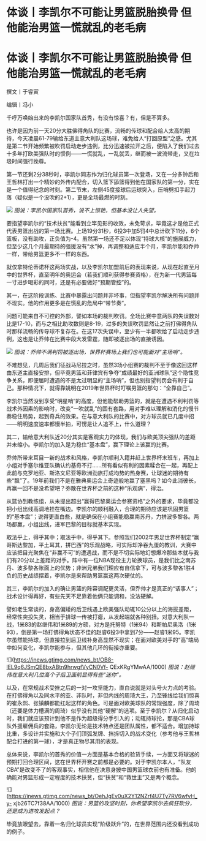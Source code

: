 # 体谈丨李凯尔不可能让男篮脱胎换骨 但他能治男篮一慌就乱的老毛病

# 体谈丨李凯尔不可能让男篮脱胎换骨 但他能治男篮一慌就乱的老毛病

撰文丨于睿寅

编辑丨冯小

千呼万唤始出来的李凯尔国家队首秀，有没有惊喜？有，但是不算多。

也许是因为前一天20分大胜佛得角队的比赛，流畅的传球和配合给人太高的期待，今天凌晨61-79输给东道主意大利队这场球，难免给人“打回原型”之感。尤其是第二节开始频繁被吹罚启动走步违例，比分迅速被拉开之后，便陷入了我们过去十多年打欧美强队时的惯例——一慌就乱，一乱就丢，继而被一波流带走，又在垃圾时间强行挽尊。

第一节还剩2分38秒时，李凯尔同志作为归化球员第一次登场，又在一分多钟后和王哲林打出一个精妙的外传内配合，切入篮下舔篮得到他在国家队的第一分，实在是一个值得纪念的时刻。第二节末，左侧45度接球后运球突入，压哨劈扣手起刀落（疑似是一个没吹的2+1），更是全场最燃的时刻。

![](https://inews.gtimg.com/news_bt/OGc2oEy0qoJNCYbdPF5OP9MSy0y4vUiBLrj0p-ik0DDy8AA/1000)
_图说：李凯尔国家队首秀，说不上惊艳，但基本没让人失望。_

要指望李凯尔的“技术扶贫”能看到立竿见影的收效，未免苛求，毕竟这才是他正式代表男篮出战的第一场比赛。上场19分31秒，6投3中加5罚4中总计砍下11分，6个篮板，没有助攻，正负值为-4。虽然第一场还不足以体现“持球大核”的施展威力，但至少这几个月最期待的强援没有“水”掉，再调整和适应半个月，李凯尔能和乔帅一样，带给男篮更多不一样的东西。

就仅拿特伦蒂诺杯这两场实战，以及李凯尔加盟前后的表现来说，从现在起直至月中的世界杯，直至明年的奥运会（若我们顺利获得参赛资格），在为新一代男篮每一寸进步喝彩的同时，还是有必要做好“预期管控”的。

其一，在这阶段训练、比赛中暴露出问题并非坏事，但指望李凯尔解决所有问题并不现实。他的作用更多是在慌乱的危局中“带节奏”。

问题可能来自不可控的外部，譬如本场的裁判吹罚。全场比赛中意两队的失误数对比是17-10，而与之相比助攻数则是8-19，过多的失误吹罚显然让之前打佛得角队时那样流畅的传导球不复存在。在这17次失误中，至少有一半都吹给了启动走步违例，这也是让乔帅在比赛中段大发雷霆，随即被逐出场的直接诱因。

![](https://inews.gtimg.com/news_bt/ORUq7QXEhspKDyH62KDrBIy3RI_ki4ibhI8dUylTmo09YAA/1000)
_图说：乔帅不满判罚被逐出场，世界杯赛场上我们也可能面对“主场哨”。_

不难想见，几周后我们征战马尼拉之时，虽然3场小组赛的裁判不至于像这回这样由东道主直接安排，但毕竟男篮和菲律宾有争夺“成绩最好的亚洲球队”这个隐性竞争关系，即便届时遭遇的不是太过明显的“主场哨”，但也别指望判罚会有利于自己。那种情况下，就得靠姚明在2019年世界杯时叮嘱男篮的那句：“全靠自己”。

李凯尔当然没到享受“明星哨”的高度，但他能帮助男篮的，就是在遭遇不利判罚等战术外因素的影响时，改变“一吹就乱”的固有套路，用对手难以理解和消化的慢节奏稳住局势，起到奇兵的效果。在与意大利队的比赛中，对方球员就已几度中招——明明速度速率都慢半拍，可愣是让人追不上，什么道理？

其二，输给意大利队近20分其实是客观实力的体现，我们与欧美顶尖强队的差距并未缩小。李凯尔的加入是为稳住“基本盘”，赢下理论上该赢的比赛。

乔帅所带来耳目一新的战术和风格，李凯尔顺利入籍并赶上世界杯末班车，再加上小组对手塞尔维亚队确认约基奇不打……所有看似有利的因素糅合在一起，再配上此前与克罗地亚、斯洛文尼亚等欧洲劲旅打成均势的热身赛，让球迷的期待有些“飘”了。19年前我们不是在雅典奥运会上奇迹般地赢了塞黑吗？如今此消彼长，再赢一回不是没希望吧？弥散在世界杯之前的这种“乐观病”，得治。

从篮协到教练组，从未提出超出“赢得巴黎奥运会参赛资格”之外的要求，毕竟都没把小组出线高调地挂在嘴边。李凯尔的顺利融入，合理的期待应该是巩固男篮的“基本盘”；说得更直白些，就是确保在小组赛能稳赢南苏丹，力拼波多黎各。两场都赢，小组出线，进军巴黎的目标就基本实现。

取法乎上，得乎其中；取法乎中，得乎其下。参照我们2002年男足世界杯制定“赢哥斯达黎加，平土耳其，拼巴西”的乐观战略，可实际却净吞九蛋的教训，大赛中应该把目光聚焦在“非赢不可”的遭遇战，而不是不切实际地幻想爆冷那些本就与我们有20分以上差距的对手。阵中有一位NBA现役主力轮换球员，是我们比之南苏丹、波多黎各账面上的优势；非洲兄弟我们理应有自信拿下，可与波多黎各1胜4负的历史战绩摆着，李凯尔是来帮助男篮赢这两次硬仗的。

其三，李凯尔的加入的确让男篮的阵容调配更灵活，但乔帅才是真正的“话事人”；战术设计得再好，有些先天不足靠着他俩只能调和，没法硬解。

譬如老生常谈的，身高偏矮的后卫线遇上欧美强队动辄10公分以上的海拔差距，经常性突投失灵，相当于排球一传被打瘪，从发起端就各种别扭。对意大利队一战，1米83的赵继伟和1米89的方硕，对方是托努特（1米94）和斯帕尼奥洛（1米93），倒是第一场打佛得角状态不佳的赵睿6投3中拿到7分——赵睿1米95。李凯尔虽然能持球，但直接拉到后卫线补身高显然不现实；在面对欧美对手的“高”端局中如何变化，李凯尔能参与，但其他几环的衔接亦重要。

![](https://inews.gtimg.com/news_bt/OB8-lEL9q6JSmQE8bxABtn9hrwgfVyCN0Vf-
QExKRgYMwAA/1000) _图说：赵继伟在意大利几位高个子后卫面前显得有些“迷你”。_

以及，在常规战术受挫之后的一对一攻坚能力，直白说就是对头号火力点的考验。在打佛得角以及同水平的亚、非队时，非但内线的周琦大王，乃至锋线给我们惊喜的崔永熙、张镇麟都能扛起这样的角色。可是面对欧美球队的常规强度，除了周琦（还要是体力槽满的周琦）似乎没有其他“硬解”的选项。至于李凯尔？从归化启动时，我们就应该预计到他不是作为超级得分手引入的；动辄持球抡，那是CBA球队外援雇佣兵的套路，李凯尔无论是技术特点还是团队属性，都不适合。增加持球比重，多设计并实施和大个子们顶弧发牌、挡拆切入的战术变化（参考他与王哲林配合打进的第一球），才是真正物尽其用的表现。

总体来说，李凯尔的首秀的价值一方面是基本合格的验货手续，一方面又将球迷的预期打回合理区间，这在世界杯开赛之前都是必要的。对于李凯尔本人，“队友CBA”是改变不了的客观事实，相信他在决意身披中国男篮球衣前也有准备。他的确能对男篮形成一定程度的技术扶贫，但“扶贫”和“救世主”又是两个概念。

![](https://inews.gtimg.com/news_bt/OehJgEv0uX2Y12NZrf4U7Ty7RV6wfvH_y-
xjb26TC7f38AA/1000) _图说：男篮的攻坚时刻，你希望李凯尔去疯狂砍分，还是成为进攻发起点？_

毕竟放眼望去，靠着一名归化球员实现“阶级跃升”的，在世界范围内还没看到成功的例子。

